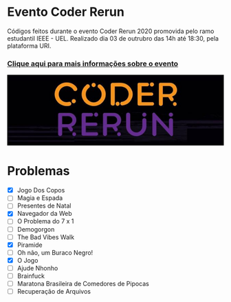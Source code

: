 # Evento Coder Rerun
Códigos feitos durante o evento Coder Rerun 2020 promovida pelo ramo estudantil IEEE - UEL.
Realizado dia 03 de outrubro das 14h até 18:30, pela plataforma URI.

### <a href="https://www.ieeeuel.org/coderrerun">Clique aqui para mais informações sobre o evento</a>

![logo](Imagens/logo.png)

# Problemas
- [X] Jogo Dos Copos 		
- [ ] Magia e Espada		
- [ ] Presentes de Natal		
- [X] Navegador da Web	
- [ ] O Problema do 7 x 1		
- [ ] Demogorgon	
- [ ] The Bad Vibes Walk		
- [X] Piramide	
- [ ] Oh não, um Buraco Negro!		
- [X] O Jogo	
- [ ] Ajude Nhonho		
- [ ] Brainfuck		
- [ ] Maratona Brasileira de Comedores de Pipocas		
- [ ] Recuperação de Arquivos
